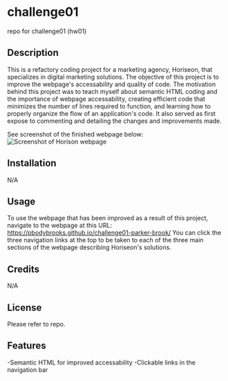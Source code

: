 # challenge01
repo for challenge01 (hw01)

## Description

This is a refactory coding project for a marketing agency, Horiseon, that specializes in digital marketing solutions. The objective of this project is to improve the webpage's accessability and quality of code. The motivation behind this project was to teach myself about semantic HTML coding and the importance of webpage accessability, creating efficient code that minimizes the number of lines required to function, and learning how to properly organize the flow of an application's code. It also served as first expose to commenting and detailing the changes and improvements made.

See screenshot of the finished webpage below:
![Screenshot of Horison webpage](Develop/assets/horiseon-webpage-screenshot.png)

## Installation

N/A

## Usage

To use the webpage that has been improved as a result of this project, navigate to the webpage at this URL: https://pbodybrooks.github.io/challenge01-parker-brook/
You can click the three navigation links at the top to be taken to each of the three main sections of the webpage describing Horiseon's solutions.

## Credits

N/A

## License

Please refer to repo.

## Features
-Semantic HTML for improved accessability
-Clickable links in the navigation bar
